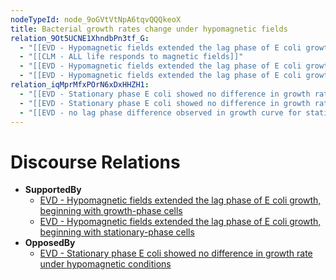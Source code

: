 ```yaml
---
nodeTypeId: node_9oGVtVtNpA6tqvQQQkeoX
title: Bacterial growth rates change under hypomagnetic fields
relation_9Ot5UCNE1XhndbPn3tf_G:
  - "[[EVD - Hypomagnetic fields extended the lag phase of E coli growth, beginning with growth-phase cells.md]]"
  - "[[CLM - ALL life responds to magnetic fields]]"
  - "[[EVD - Hypomagnetic fields extended the lag phase of E coli growth, beginning with growth-phase cells]]"
  - "[[EVD - Hypomagnetic fields extended the lag phase of E coli growth, beginning with stationary-phase cells]]"
relation_iqMprMfxPOrN6xDxHHZH1:
  - "[[EVD - Stationary phase E coli showed no difference in growth rate under hypomagnetic conditions.md]]"
  - "[[EVD - Stationary phase E coli showed no difference in growth rate under hypomagnetic conditions]]"
  - "[[EVD - no lag phase difference observed in growth curve for stationary-phase Ecoli cells]]"
---
```

# Discourse Relations
- **SupportedBy**
	- [EVD - Hypomagnetic fields extended the lag phase of E coli growth, beginning with growth-phase cells](EVD%20-%20Hypomagnetic%20fields%20extended%20the%20lag%20phase%20of%20E%20coli%20growth,%20beginning%20with%20growth-phase%20cells.md)
	- [EVD - Hypomagnetic fields extended the lag phase of E coli growth, beginning with stationary-phase cells](EVD%20-%20Hypomagnetic%20fields%20extended%20the%20lag%20phase%20of%20E%20coli%20growth,%20beginning%20with%20stationary-phase%20cells.md)
- **OpposedBy**
	- [EVD - Stationary phase E coli showed no difference in growth rate under hypomagnetic conditions](EVD%20-%20Stationary%20phase%20E%20coli%20showed%20no%20difference%20in%20growth%20rate%20under%20hypomagnetic%20conditions.md)
